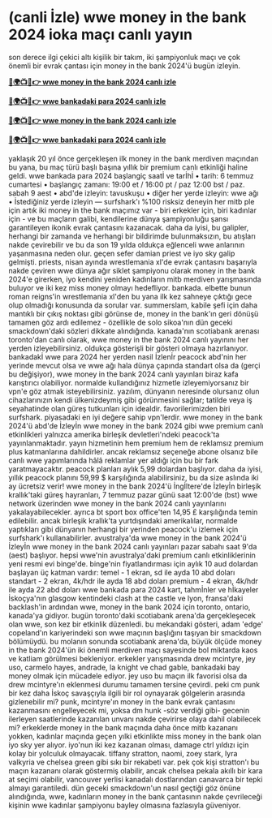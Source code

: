 #  (canli İzle) wwe money in the bank 2024 ioka maçı canlı yayın

son derece ilgi çekici altı kişilik bir takım, iki şampiyonluk maçı ve çok önemli bir evrak çantası için money in the bank 2024'ü bugün izleyin.

**[🔴🌍📺📱👉 wwe money in the bank 2024 canlı izle](https://cutt.ly/pefzloit)**

**[🔴🌍📺📱👉 wwe bankadaki para 2024 canlı izle](https://cutt.ly/pefzloit)**

**[🔴🌍📺📱👉 wwe money in the bank 2024 canlı izle](https://cutt.ly/pefzloit)**

**[🔴🌍📺📱👉 wwe bankadaki para 2024 canlı izle](https://cutt.ly/pefzloit)**

yaklaşık 20 yıl önce gerçekleşen ilk money in the bank merdiven maçından bu yana, bu maç türü başlı başına yıllık bir premium canlı etkinliği haline geldi.
wwe bankada para 2024 başlangiç saatİ ve tarİhİ
• tarih: 6 temmuz cumartesi
• başlangıç ​​zamanı: 19:00 et / 16:00 pt / paz 12:00 bst / paz. sabah 9 aest
• abd'de izleyin: tavuskuşu
• diğer her yerde izleyin: wwe ağı
• İstediğiniz yerde izleyin — surfshark'ı %100 risksiz deneyin
her mitb ple için artık iki money in the bank maçımız var - biri erkekler için, biri kadınlar için - ve bu maçların galibi, kendilerine dünya şampiyonluğu şansı garantileyen ikonik evrak çantasını kazanacak. daha da iyisi, bu galipler, herhangi bir zamanda ve herhangi bir bildirimde bulunmaksızın, bu atışları nakde çevirebilir ve bu da son 19 yılda oldukça eğlenceli wwe anlarının yaşanmasına neden olur.
geçen sefer damian priest ve iyo sky galip gelmişti. priests, nisan ayında wrestlemania xl'de evrak çantasını başarıyla nakde çeviren wwe dünya ağır siklet şampiyonu olarak money in the bank 2024'e girerken, iyo kendini yeniden kadınların mitb merdiven yarışmasında buluyor ve iki kez miss money olmayı hedefliyor. bankada.
elbette bunun roman reigns'in wrestlemania xl'den bu yana ilk kez sahneye çıktığı gece olup olmadığı konusunda da sorular var. summerslam, kabile şefi için daha mantıklı bir çıkış noktası gibi görünse de, money in the bank'ın geri dönüşü tamamen göz ardı edilemez - özellikle de solo sikoa'nın dün geceki smackdown'daki sözleri dikkate alındığında.
kanada'nın scotiabank arenası toronto'dan canlı olarak, wwe money in the bank 2024 canlı yayınını her yerden izleyebilirsiniz. oldukça gösterişli bir gösteri olmaya hazırlanıyor.
bankadakİ wwe para 2024 her yerden nasil İzlenİr
peacock abd'nin her yerinde mevcut olsa ve wwe ağı hala dünya çapında standart olsa da (gerçi bu değişiyor), wwe money in the bank 2024 canlı yayınları biraz kafa karıştırıcı olabiliyor. normalde kullandığınız hizmetle izleyemiyorsanız bir vpn'e göz atmak isteyebilirsiniz.
yazılım, dünyanın neresinde olursanız olun cihazlarınızın kendi ülkenizdeymiş gibi görünmesini sağlar; tatilde veya iş seyahatinde olan güreş tutkunları için idealdir. favorilerimizden biri surfshark. piyasadaki en iyi değere sahip vpn'lerdir.
wwe money in the bank 2024'ü abd'de İzleyİn
wwe money in the bank 2024 gibi wwe premium canlı etkinlikleri yalnızca amerika birleşik devletleri'ndeki peacock'ta yayınlanmaktadır. yayın hizmetinin hem premium hem de reklamsız premium plus katmanlarına dahildirler.
ancak reklamsız seçeneğe abone olsanız bile canlı wwe yapımlarında hâlâ reklamlar yer aldığı için bu bir fark yaratmayacaktır.
peacock planları aylık 5,99 dolardan başlıyor. daha da iyisi, yıllık peacock planını 59,99 $ karşılığında alabilirsiniz, bu da size aslında iki ay ücretsiz verir!
wwe money in the bank 2024'ü İngİltere'de İzleyİn
birleşik krallık'taki güreş hayranları, 7 temmuz pazar günü saat 12:00'de (bst) wwe network üzerinden wwe money in the bank 2024 canlı yayınlarını yakalayabilecekler.
ayrıca bt sport box office'ten 14,95 £ karşılığında temin edilebilir.
ancak birleşik krallık'ta yurtdışındaki amerikalılar, normalde yaptıkları gibi dünyanın herhangi bir yerinden peacock'u izlemek için surfshark'ı kullanabilirler.
avustralya'da wwe money in the bank 2024'ü İzleyİn
wwe money in the bank 2024 canlı yayınları pazar sabahı saat 9'da (aest) başlıyor.
hepsi wwe'nin avustralya'daki premium canlı etkinliklerinin yeni resmi evi binge'de.
binge'nin fiyatlandırması için aylık 10 aud dolardan başlayan üç katman vardır:
temel - 1 ekran, sd ile ayda 10 abd doları
standart - 2 ekran, 4k/hdr ile ayda 18 abd doları
premium - 4 ekran, 4k/hdr ile ayda 22 abd doları
wwe bankada para 2024 kart, tahmİnler ve hİkayeler
İskoçya'nın glasgow kentindeki clash at the castle ve lyon, fransa'daki backlash'in ardından wwe, money in the bank 2024 için toronto, ontario, kanada'ya gidiyor. bugün toronto'daki scotiabank arena'da gerçekleşecek olan wwe, son kez bir etkinlik düzenledi. bu mekandaki gösteri, adam 'edge' copeland'ın kariyerindeki son wwe maçının başlığını taşıyan bir smackdown bölümüydü.
bu molanın sonunda scotiabank arena'da, büyük ölçüde money in the bank 2024'ün iki önemli merdiven maçı sayesinde bol miktarda kaos ve katliam görülmesi bekleniyor. erkekler yarışmasında drew mcintyre, jey uso, carmelo hayes, andrade, la knight ve chad gable, bankadaki bay money olmak için mücadele ediyor. jey uso bu maçın ilk favorisi olsa da drew mcintyre'ın eklenmesi durumu tamamen tersine çevirdi. peki cm punk bir kez daha İskoç savaşçıyla ilgili bir rol oynayarak gölgelerin arasında gizlenebilir mi? punk, mcintyre'ın money in the bank evrak çantasını kazanmasını engelleyecek mi, yoksa dm hunk -söz verdiği gibi- gecenin ilerleyen saatlerinde kazanılan unvanı nakde çevirirse olaya dahil olabilecek mi?
erkeklerde money in the bank maçında daha önce mitb kazananı yokken, kadınlar maçında geçen yılki etkinlikte miss money in the bank olan iyo sky yer alıyor. iyo'nun iki kez kazanan olması, damage ctrl yıldızı için kolay bir yolculuk olmayacak. tiffany stratton, naomi, zoey stark, lyra valkyria ve chelsea green gibi sıkı bir rekabeti var. pek çok kişi stratton'ı bu maçın kazananı olarak göstermiş olabilir, ancak chelsea pekala akıllı bir kara at seçimi olabilir, vancouver yerlisi kanadalı dostlarından canavarca bir tepki almayı garantiledi. dün geceki smackdown'un nasıl geçtiği göz önüne alındığında, wwe, kadınların money in the bank çantasının nakde çevrileceği kişinin wwe kadınlar şampiyonu bayley olmasına fazlasıyla güveniyor.
